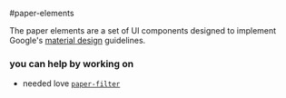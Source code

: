#paper-elements

The paper elements are a set of UI components designed to implement Google's [material design](http://www.google.com/design/spec/material-design/introduction.html) guidelines.

### you can help by working on

* needed love [`paper-filter`](https://github.com/HackITtoday/paper-filter)
